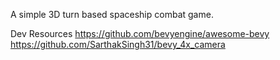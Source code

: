 A simple 3D turn based spaceship combat game.


Dev Resources
https://github.com/bevyengine/awesome-bevy
https://github.com/SarthakSingh31/bevy_4x_camera
